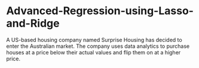 # Advanced-Regression-using-Lasso-and-Ridge

A US-based housing company named Surprise Housing has decided to enter the Australian market. The company uses data analytics to purchase houses at a price below their actual values and flip them on at a higher price.
